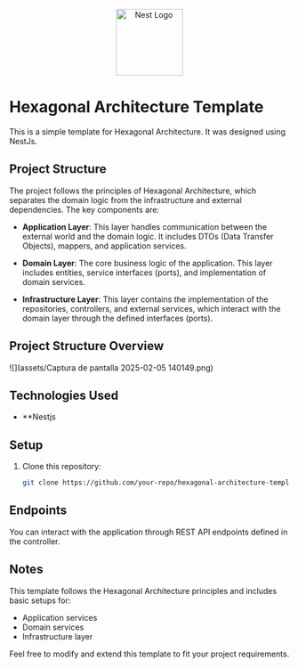 <p align="center">
  <a href="http://nestjs.com/" target="blank"><img src="https://nestjs.com/img/logo-small.svg" width="120" alt="Nest Logo" /></a>
</p>

# Hexagonal Architecture Template

This is a simple template for Hexagonal Architecture. It was designed using NestJs.

## Project Structure

The project follows the principles of Hexagonal Architecture, which separates the domain logic from the infrastructure and external dependencies. The key components are:

- **Application Layer**: This layer handles communication between the external world and the domain logic. It includes DTOs (Data Transfer Objects), mappers, and application services.
  
- **Domain Layer**: The core business logic of the application. This layer includes entities, service interfaces (ports), and implementation of domain services.

- **Infrastructure Layer**: This layer contains the implementation of the repositories, controllers, and external services, which interact with the domain layer through the defined interfaces (ports).

## Project Structure Overview

![](assets/Captura de pantalla 2025-02-05 140149.png)


## Technologies Used

- **Nestjs

## Setup

1. Clone this repository:
    ```bash
    git clone https://github.com/your-repo/hexagonal-architecture-template.git](https://github.com/jadodev/template-hex-architecure
    ```

## Endpoints

You can interact with the application through REST API endpoints defined in the controller.

## Notes

This template follows the Hexagonal Architecture principles and includes basic setups for:
- Application services
- Domain services
- Infrastructure layer

Feel free to modify and extend this template to fit your project requirements.
